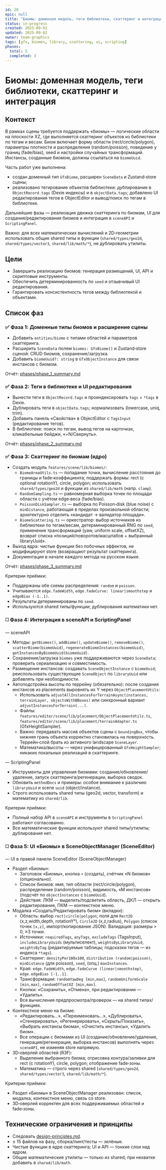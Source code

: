 ```yaml
---
id: 28
epic: null
title: "Биомы: доменная модель, теги библиотеки, скаттеринг и интеграция"
status: in-progress
created: 2025-09-02
updated: 2025-09-02
owner: team-graphics
tags: [gfx, biomes, library, scattering, ui, scripting]
phases:
  total: 5
  completed: 3
---
```


# Биомы: доменная модель, теги библиотеки, скаттеринг и интеграция

## Контекст
В рамках сцены требуется поддержать «биомы» — логические области на плоскости XZ, где выполняется скаттеринг объектов из библиотеки по тегам и весам. Биом включает форму области (rect/circle/polygon), параметры плотности и распределения (random/poisson), поведение у границ (fade/bias), seed и настройки случайных трансформаций. Инстансы, созданные биомом, должны ссылаться на `biomeUuid`.

Часть работ уже выполнена:
- создан доменный тип `GfxBiome`, расширен `SceneData` и Zustand‑store сцены;
- реализовано тегирование объектов библиотеки: дублирование в `ObjectRecord.tags` (Dexie индексы) и в `objectData.tags`; добавлено UI редактирования тегов в ObjectEditor и вывод/поиск по тегам в библиотеке.

Дальнейшие фазы — реализация движка скаттеринга по биомам, UI для создания/редактирования биомов и интеграция в `sceneAPI` и `ScriptingPanel`.

Важно: для всех математических вычислений и 2D‑геометрии использовать общие shared типы и функции (`shared/types/geo2d`, `shared/types/vector3`, `shared/lib/math/*`), не дублировать утилиты.

## Цели
- Завершить реализацию биомов: генерация размещений, UI, API и скриптовые инструменты.
- Обеспечить детерминированность по `seed` и отзывчивый UI редактирования.
- Гарантировать консистентность тегов между библиотекой и объектами.

## Список фаз

### ✅ Фаза 1: Доменные типы биомов и расширение сцены
- Добавить `entities/biome` с типами областей и параметров скаттеринга.
- Расширить `SceneData` полем `biomes: GfxBiome[]` и Zustand‑store сценой: CRUD биомов, сохранение/загрузка.
- Добавить `biomeUuid?: string` в `GfxObjectInstance` для связи инстансов с биомом.

Отчёт: [phases/phase_1_summary.md](phases/phase_1_summary.md)

### ✅ Фаза 2: Теги в библиотеке и UI редактирования
- Вынести теги в `ObjectRecord.tags` и проиндексировать `tags` + `*tags` в Dexie.
- Дублировать теги в `objectData.tags`; нормализовать (lowercase, uniq, trim).
- Добавить панель «Свойства» в ObjectEditor с `TagsInput` (редактирование тегов).
- В библиотеке: поиск по тегам, вывод тегов на карточках, кликабельные бейджи, «+N/Свернуть».

Отчёт: [phases/phase_2_summary.md](phases/phase_2_summary.md)

### ✅ Фаза 3: Скаттеринг по биомам (ядро)
- Создать модуль `features/scene/lib/biomes/`:
  - `BiomeAreaUtils.ts` — попадание точки, вычисление расстояния до границы и fade‑коэффициента; поддержать формы: rect (с optional rotationY), circle, polygon; использовать `shared/types/geo2d` и функции из `shared/lib/math` (напр. `clamp`).
  - `RandomSampling.ts` — равномерная выборка точек по площади области с учётом edge‑веса (fade/bias).
  - `PoissonDiskSampler.ts` — выборка по Poisson‑disk (blue noise) с `minDistance`, работающая в пределах произвольной области; архитектурно отделить «кандидат → валидатор площади».
  - `BiomeScattering.ts` — оркестратор: выбор источников из библиотеки по тегам/весам, детерминированный RNG по `seed`, применение трансформаций (yaw, uniform scale, offsetXZ), возврат списка «позиций/поворотов/масштабов + выбранный libraryUuid».
- Выход ядра: чистые функции без побочных эффектов, не модифицируют store (возвращают результат скаттеринга).
- Документация в начале каждого метода на русском языке.

Отчёт: [phases/phase_3_summary.md](phases/phase_3_summary.md)

Критерии приёмки:
- Поддержаны обе схемы распределения: `random` и `poisson`.
- Учитываются `edge.fadeWidth`, `edge.fadeCurve: linear|smoothstep` и `edgeBias (-1..1)`.
- Результаты детерминированы по `seed`.
- Используются shared типы/функции; дублирования математики нет.

### ◻️ Фаза 4: Интеграция в sceneAPI и ScriptingPanel

— sceneAPI
- Методы: `getBiomes()`, `addBiome()`, `updateBiome()`, `removeBiome()`, `scatterBiome(biomeUuid)`, `regenerateBiomeInstances(biomeUuid)`, `getInstancesByBiomeUuid(biomeUuid)`.
- Сохранение/загрузка `biomes` уже поддерживаются через `SceneData`; проверить сериализацию и совместимость.
- Размещение инстансов: создавать `SceneObjectInstance` с `biomeUuid`; реиспользовать существующие `SceneObject` по `libraryUuid` или добавлять при необходимости.
 - Автоподстройка высоты по террейну (обязательно): после создания инстансов из placements выровнять их Y через `ObjectPlacementUtils`:
   - Использовать `adjustAllInstancesForTerrainAsync(instances, terrainLayer, objectsWithBBoxes)` или синхронный вариант `adjustInstancesForTerrain(...)`.
   - Файлы: `features/editor/scene/lib/placement/ObjectPlacementUtils.ts`, `features/editor/scene/lib/placement/terrainAdapter.ts` (GfxHeightSampler).
   - Важно: передавать массив объектов сцены с `boundingBox`, чтобы нижняя грань объекта корректно становилась на поверхность. Террейн‑слой брать из активного landscape `SceneLayer`.
   - Математика/высоты — через унифицированный `GfxHeightSampler`; никаких локальных реализаций в скаттеринге.

— ScriptingPanel
- Инструменты для управления биомами: создание/обновление/удаление, запуск скаттеринга/регенерации, выборка сводок.
- Обновить `methodDocs` и примеры: особое внимание к различию `libraryUuid` и scene `uuid` (object/instance).
- Строго использовать shared типы (geo2d, vector, transform) и математику из `shared/lib`.

Критерии приёмки:
- Полный набор API в `sceneAPI` и инструменты в `ScriptingPanel` работают согласованно.
- Все математические функции используют shared типы/утилиты; дублирования нет.

### ◻️ Фаза 5: UI «Биомы» в SceneObjectManager (SceneEditor)

— UI в правой панели SceneEditor (SceneObjectManager)
- Раздел «Биомы»:
  - Заголовок «Биомы», кнопка `+` (создать), счётчик «N биомов» (опционально).
  - Список биомов: имя, тип области (rect/circle/polygon), распределение (random/poisson), видимость, «M инстансов» (подсчёт по `objectInstances` с `biomeUuid`).
  - Действия: ЛКМ — выделить/подсветить область, ДКЛ — открыть редактирование, ПКМ — контекстное меню.
- Модалка «Создать/Редактировать биом» (вкладки):
  - Область: выбор `rect|circle|polygon`; поля для `Rect2D` (x,z,width,depth, rotationY°), `Circle2D` (x,z,radius), `Polygon` (список точек `[x,z]`, импорт/копирование JSON). Валидация: размеры > 0, ≥3 точки.
  - Источники: `requiredTags`, `anyTags`, `excludeTags` (TagsInput), `includeLibraryUuids` (мультиселект), `weightsByLibraryUuid`, `weightsByTag` (редактируемые таблицы; подсказки тегов — из индекса `*tags`).
  - Скаттеринг: `densityPer100x100`, `distribution (random|poisson)`, `minDistance` (для poisson), `seed`, (опц.) `maxInstances`.
  - Края: `edge.fadeWidth`, `edge.fadeCurve (linear|smoothstep)`, `edge.edgeBias [-1..1]`.
  - Трансформации: `randomYawDeg [min,max]`, `randomUniformScale [min,max]`, `randomOffsetXZ [min,max]`.
  - Кнопки: «Сохранить», «Отмена», при редактировании — «Удалить».
  - Все вычисления предпросмотра/проверок — на shared типах/функциях.
- Контекстное меню на биоме:
  - «Редактировать…», «Переименовать…», «Дублировать», «Сгенерировать», «Регенерировать», «Скрыть/Показать», «Выбрать инстансы биома», «Очистить инстансы», «Удалить биом».
  - Все операции с биомами из UI (создание/обновление/удаление, генерация/регенерация, выборка инстансов) выполнять через `sceneAPI`, не изменяя store напрямую.
- 3D‑оверлей областей (R3F):
  - Выделение выбранного биома; отрисовка контура/заливки для rect (с rotationY), circle, polygon; отображение fade‑зоны.
  - Математика — строго через shared (`shared/types/geo2d`, `shared/types/vector3`, `shared/lib/math/*`).

Критерии приёмки:
- Раздел «Биомы» в SceneObjectManager реализован: список, модалка, контекстное меню, связь со store.
- 3D‑оверлей корректен для всех поддерживаемых областей и fade‑зоны.

## Технические ограничения и принципы
- Следовать [design-principles.md](../../../../docs/architecture/design-principles.md).
- ≤ 15 файлов на фазу, сборка/линт/тесты — зелёные.
- Чистые функции в ядре скаттеринга; UI и API — тонкие слои над ядром.
- Общие математические утилиты — только из shared; при нехватке добавить в `shared/lib/math`.
